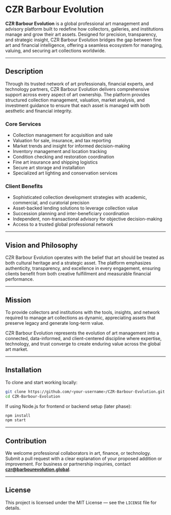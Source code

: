 
# CZR Barbour Evolution

**CZR Barbour Evolution** is a global professional art management and advisory platform built to redefine how collectors, galleries, and institutions manage and grow their art assets. Designed for precision, transparency, and strategic insight, CZR Barbour Evolution bridges the gap between fine art and financial intelligence, offering a seamless ecosystem for managing, valuing, and securing art collections worldwide.

---

## Description

Through its trusted network of art professionals, financial experts, and technology partners, CZR Barbour Evolution delivers comprehensive support across every aspect of art ownership. The platform provides structured collection management, valuation, market analysis, and investment guidance to ensure that each asset is managed with both aesthetic and financial integrity.

### Core Services

* Collection management for acquisition and sale
* Valuation for sale, insurance, and tax reporting
* Market trends and insight for informed decision-making
* Inventory management and location tracking
* Condition checking and restoration coordination
* Fine art insurance and shipping logistics
* Secure art storage and installation
* Specialized art lighting and conservation services

### Client Benefits

* Sophisticated collection development strategies with academic, commercial, and curatorial precision
* Asset-backed lending solutions to leverage collection value
* Succession planning and inter-beneficiary coordination
* Independent, non-transactional advisory for objective decision-making
* Access to a trusted global professional network

---

## Vision and Philosophy

CZR Barbour Evolution operates with the belief that art should be treated as both cultural heritage and a strategic asset. The platform emphasizes authenticity, transparency, and excellence in every engagement, ensuring clients benefit from both creative fulfillment and measurable financial performance.

---

## Mission

To provide collectors and institutions with the tools, insights, and network required to manage art collections as dynamic, appreciating assets that preserve legacy and generate long-term value.

CZR Barbour Evolution represents the evolution of art management into a connected, data-informed, and client-centered discipline where expertise, technology, and trust converge to create enduring value across the global art market.

---

## Installation

To clone and start working locally:

```bash
git clone https://github.com/<your-username>/CZR-Barbour-Evolution.git
cd CZR-Barbour-Evolution
```

If using Node.js for frontend or backend setup (later phase):

```bash
npm install
npm start
```

---

## Contribution

We welcome professional collaborators in art, finance, or technology.
Submit a pull request with a clear explanation of your proposed addition or improvement.
For business or partnership inquiries, contact **[czr@barbourevolution.global](mailto:czr@barbourevolution.global)**.

---

## License

This project is licensed under the MIT License — see the `LICENSE` file for details.


